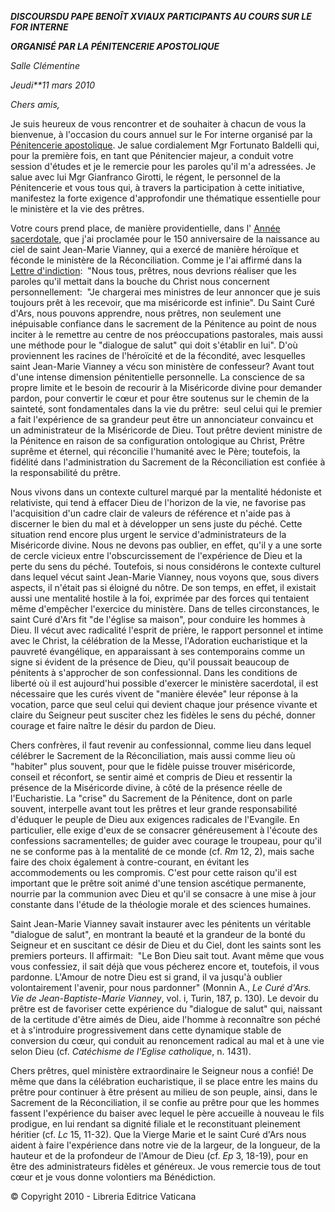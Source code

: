 ***DISCOURS******DU PAPE BENOÎT XVI******AUX PARTICIPANTS AU COURS SUR LE FOR INTERNE***

***ORGANISÉ PAR LA PÉNITENCERIE APOSTOLIQUE***

*Salle Clémentine*

*Jeudi**11 mars 2010*

*Chers amis,*

Je suis heureux de vous rencontrer et de souhaiter à chacun de vous la bienvenue, à l'occasion du cours annuel sur le For interne organisé par la [Pénitencerie apostolique](http://www.vatican.va/roman_curia/tribunals/apost_penit/index_fr.htm). Je salue cordialement Mgr Fortunato Baldelli qui, pour la première fois, en tant que Pénitencier majeur, a conduit votre session d'études et je le remercie pour les paroles qu'il m'a adressées. Je salue avec lui Mgr Gianfranco Girotti, le régent, le personnel de la Pénitencerie et vous tous qui, à travers la participation à cette initiative, manifestez la forte exigence d'approfondir une thématique essentielle pour le ministère et la vie des prêtres.

Votre cours prend place, de manière providentielle, dans l' [Année sacerdotale](http://www.vatican.va/special/anno_sac/index_fr.html), que j'ai proclamée pour le 150 anniversaire de la naissance au ciel de saint Jean-Marie Vianney, qui a exercé de manière héroïque et féconde le ministère de la Réconciliation. Comme je l'ai affirmé dans la [Lettre d'indiction](/content/benedict-xvi/fr/letters/2009/documents/hf_ben-xvi_let_20090616_anno-sacerdotale.html):  "Nous tous, prêtres, nous devrions réaliser que les paroles qu'il mettait dans la bouche du Christ nous concernent personnellement:  "Je chargerai mes ministres de leur annoncer que je suis toujours prêt à les recevoir, que ma miséricorde est infinie". Du Saint Curé d'Ars, nous pouvons apprendre, nous prêtres, non seulement une inépuisable confiance dans le sacrement de la Pénitence au point de nous inciter à le remettre au centre de nos préoccupations pastorales, mais aussi une méthode pour le "dialogue de salut" qui doit s'établir en lui". D'où proviennent les racines de l'héroïcité et de la fécondité, avec lesquelles saint Jean-Marie Vianney a vécu son ministère de confesseur? Avant tout d'une intense dimension pénitentielle personnelle. La conscience de sa propre limite et le besoin de recourir à la Miséricorde divine pour demander pardon, pour convertir le cœur et pour être soutenus sur le chemin de la sainteté, sont fondamentales dans la vie du prêtre:  seul celui qui le premier a fait l'expérience de sa grandeur peut être un annonciateur convaincu et un administrateur de la Miséricorde de Dieu. Tout prêtre devient ministre de la Pénitence en raison de sa configuration ontologique au Christ, Prêtre suprême et éternel, qui réconcilie l'humanité avec le Père; toutefois, la fidélité dans l'administration du Sacrement de la Réconciliation est confiée à la responsabilité du prêtre.

Nous vivons dans un contexte culturel marqué par la mentalité hédoniste et relativiste, qui tend à effacer Dieu de l'horizon de la vie, ne favorise pas l'acquisition d'un cadre clair de valeurs de référence et n'aide pas à discerner le bien du mal et à développer un sens juste du péché. Cette situation rend encore plus urgent le service d'administrateurs de la Miséricorde divine. Nous ne devons pas oublier, en effet, qu'il y a une sorte de cercle vicieux entre l'obscurcissement de l'expérience de Dieu et la perte du sens du péché. Toutefois, si nous considérons le contexte culturel dans lequel vécut saint Jean-Marie Vianney, nous voyons que, sous divers aspects, il n'était pas si éloigné du nôtre. De son temps, en effet, il existait aussi une mentalité hostile à la foi, exprimée par des forces qui tentaient même d'empêcher l'exercice du ministère. Dans de telles circonstances, le saint Curé d'Ars fit "de l'église sa maison", pour conduire les hommes à Dieu. Il vécut avec radicalité l'esprit de prière, le rapport personnel et intime avec le Christ, la célébration de la Messe, l'Adoration eucharistique et la pauvreté évangélique, en apparaissant à ses contemporains comme un signe si évident de la présence de Dieu, qu'il poussait beaucoup de pénitents à s'approcher de son confessionnal. Dans les conditions de liberté où il est aujourd'hui possible d'exercer le ministère sacerdotal, il est nécessaire que les curés vivent de "manière élevée" leur réponse à la vocation, parce que seul celui qui devient chaque jour présence vivante et claire du Seigneur peut susciter chez les fidèles le sens du péché, donner courage et faire naître le désir du pardon de Dieu.

Chers confrères, il faut revenir au confessionnal, comme lieu dans lequel célébrer le Sacrement de la Réconciliation, mais aussi comme lieu où "habiter" plus souvent, pour que le fidèle puisse trouver miséricorde, conseil et réconfort, se sentir aimé et compris de Dieu et ressentir la présence de la Miséricorde divine, à côté de la présence réelle de l'Eucharistie. La "crise" du Sacrement de la Pénitence, dont on parle souvent, interpelle avant tout les prêtres et leur grande responsabilité d'éduquer le peuple de Dieu aux exigences radicales de l'Evangile. En particulier, elle exige d'eux de se consacrer généreusement à l'écoute des confessions sacramentelles; de guider avec courage le troupeau, pour qu'il ne se conforme pas à la mentalité de ce monde (cf. *Rm* 12, 2), mais sache faire des choix également à contre-courant, en évitant les accommodements ou les compromis. C'est pour cette raison qu'il est important que le prêtre soit animé d'une tension ascétique permanente, nourrie par la communion avec Dieu et qu'il se consacre à une mise à jour constante dans l'étude de la théologie morale et des sciences humaines.

Saint Jean-Marie Vianney savait instaurer avec les pénitents un véritable "dialogue de salut", en montrant la beauté et la grandeur de la bonté du Seigneur et en suscitant ce désir de Dieu et du Ciel, dont les saints sont les premiers porteurs. Il affirmait:  "Le Bon Dieu sait tout. Avant même que vous vous confessiez, il sait déjà que vous pécherez encore et, toutefois, il vous pardonne. L'Amour de notre Dieu est si grand, il va jusqu'à oublier volontairement l'avenir, pour nous pardonner" (Monnin A., *Le Curé d'Ars. Vie de Jean-Baptiste-Marie Vianney*, vol. i, Turin, 187, p. 130). Le devoir du prêtre est de favoriser cette expérience du "dialogue de salut" qui, naissant de la certitude d'être aimés de Dieu, aide l'homme à reconnaître son péché et à s'introduire progressivement dans cette dynamique stable de conversion du cœur, qui conduit au renoncement radical au mal et à une vie selon Dieu (cf. *Catéchisme de l'Eglise catholique*, n. 1431).

Chers prêtres, quel ministère extraordinaire le Seigneur nous a confié! De même que dans la célébration eucharistique, il se place entre les mains du prêtre pour continuer à être présent au milieu de son peuple, ainsi, dans le Sacrement de la Réconciliation, il se confie au prêtre pour que les hommes fassent l'expérience du baiser avec lequel le père accueille à nouveau le fils prodigue, en lui rendant sa dignité filiale et le reconstituant pleinement héritier (cf. *Lc* 15, 11-32). Que la Vierge Marie et le saint Curé d'Ars nous aident à faire l'expérience dans notre vie de la largeur, de la longueur, de la hauteur et de la profondeur de l'Amour de Dieu (cf. *Ep* 3, 18-19), pour en être des administrateurs fidèles et généreux. Je vous remercie tous de tout cœur et je vous donne volontiers ma Bénédiction.

© Copyright 2010 - Libreria Editrice Vaticana